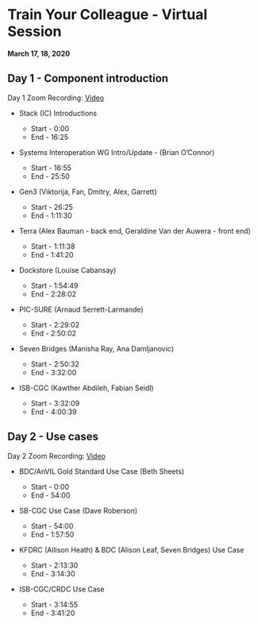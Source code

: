 
# Train Your Colleague - Virtual Session
**March 17, 18, 2020**



## Day 1 - Component introduction

Day 1 Zoom Recording: [Video](https://zoom.us/rec/play/78UsIb2s_Ds3Sd2QtwSDC_MoW9TrJ66s2iFL-_ZZnh61UXhRZwClZrJAMbbf9O4tMv9M5YV5Qv77pwaq)

* Stack (IC) Introductions
    - Start - 0:00
    - End - 16:25

* Systems Interoperation WG Intro/Update - (Brian O’Connor)
    - Start - 16:55 
    - End - 25:50

* Gen3 (Viktorija, Fan, Dmitry, Alex, Garrett) 
    - Start - 26:25
    - End - 1:11:30

* Terra (Alex Bauman - back end, Geraldine Van der Auwera - front end)
    - Start - 1:11:38
    - End - 1:41:20

* Dockstore (Louise Cabansay) 
    - Start - 1:54:49
    - End - 2:28:02

* PIC-SURE (Arnaud Serrett-Larmande)
    - Start - 2:29:02 
    - End - 2:50:02

* Seven Bridges (Manisha Ray, Ana Damljanovic)
    - Start - 2:50:32
    - End - 3:32:00

* ISB-CGC (Kawther Abdileh, Fabian Seidl) 
    - Start - 3:32:09 
    - End - 4:00:39

## Day 2 - Use cases

Day 2 Zoom Recording: [Video](https://zoom.us/rec/play/vZR5f7ur_W43SdzBswSDVvYtW9S0ePis0SVPqKZbxRnhWyEEYVOgZOdAM-L8O1-OhW9_7kwXtDLXGaqt)

* BDC/AnVIL Gold Standard Use Case (Beth Sheets)
    - Start - 0:00
    - End - 54:00

* SB-CGC Use Case (Dave Roberson)

    - Start - 54:00
    - End - 1:57:50

* KFDRC (Allison Heath) & BDC (Alison Leaf, Seven Bridges) Use Case 

    - Start - 2:13:30
    - End - 3:14:30

* ISB-CGC/CRDC Use Case
    - Start - 3:14:55
    - End - 3:41:20
